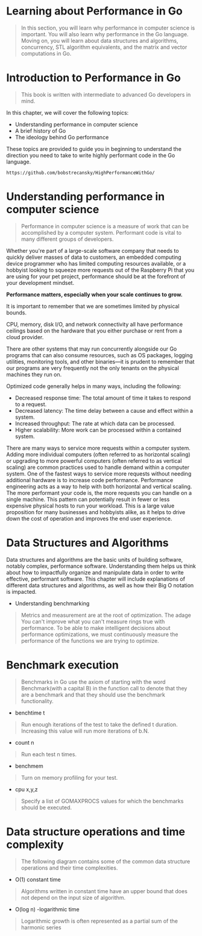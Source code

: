 # Learning about Performance in Go
> In this section, you will learn why performance in computer science is important. You will also learn why performance in the Go language. Moving on,  you will learn about data structures and algorithms, concurrency, STL algorithm 
 equivalents, and the matrix and vector computations in Go.

# Introduction to Performance in Go
>This book is written with intermediate to advanced Go developers in mind. 

In this chapter, we will cover the following topics:

- Understanding performance in computer science
- A brief history of Go
- The ideology behind Go performance

These topics are provided to guide you in beginning to understand the direction you need to take to write highly performant code in the Go language.

    https://github.com/bobstrecansky/HighPerformanceWithGo/

# Understanding performance in computer science
> Performance in computer science is a measure of work that can be accomplished by a computer system. Performant code is vital to many different groups of developers. 

Whether you're part of a large-scale software company that needs to quickly deliver masses of data to customers, an embedded computing device programmer who has limited computing resources available, or a hobbyist looking to squeeze more requests out of the Raspberry Pi that you are using for your pet project, performance should be at the forefront of your development mindset. 

**Performance matters, especially when your scale continues to grow.**

It is important to remember that we are sometimes limited by physical bounds. 

CPU, memory, disk I/O, and network connectivity all have performance ceilings based on the hardware that you either purchase or rent from a cloud provider. 

There are other systems that may run concurrently alongside our Go programs that can also consume resources, such as OS packages, logging utilities, monitoring tools, and other binaries—it is prudent to remember that our programs are very frequently not the only tenants on the physical machines they run on.

Optimized code generally helps in many ways, including the following:

- Decreased response time: The total amount of time it takes to respond to a request.
- Decreased latency: The time delay between a cause and effect within a system.
- Increased throughput: The rate at which data can be processed.
- Higher scalability: More work can be processed within a contained system.

There are many ways to service more requests within a computer system. Adding more individual computers (often referred to as horizontal scaling) or upgrading to more powerful computers (often referred to as vertical scaling) are common practices used to handle demand within a computer system. One of the fastest ways to service more requests without needing additional hardware is to increase code performance. Performance engineering acts as a way to help with both horizontal and vertical scaling. The more performant your code is, the more requests you can handle on a single machine. This pattern can potentially result in fewer or less expensive physical hosts to run your workload. This is a large value proposition for many businesses and hobbyists alike, as it helps to drive down the cost of operation and improves the end user experience.

# Data Structures and Algorithms

Data structures and algorithms are the basic units of building software, notably complex, performance software. Understanding them helps us think about how to impactfully organize and manipulate data in order to write effective, performant software. This chapter will include explanations of different data structures and algorithms, as well as how their Big O notation is impacted.

- Understanding benchmarking
> Metrics and measurement are at the root of optimization. The adage You can't improve what you can't measure rings true with performance. To be able to make intelligent decisions about performance optimizations, we must continuously measure the performance of the functions we are trying to optimize.

# Benchmark execution
> Benchmarks in Go use the axiom of starting with the word Benchmark(with a capital B) in the function call to denote that they are a benchmark and that they should use the benchmark functionality.

- benchtime t
> Run enough iterations of the test to take the defined t duration. Increasing this value will run more iterations of b.N.

- count n
> Run each test n times.

- benchmem
> Turn on memory profiling for your test.

- cpu x,y,z
> Specify a list of GOMAXPROCS values for which the benchmarks should be executed.

# Data structure operations and time complexity
> The following diagram contains some of the common data structure operations and their time complexities.

- O(1) constant time
> Algorithms written in constant time have an upper bound that does not depend on the input size of algorithm.

- O(log n) -logarithmic time
> Logarithmic growth is often represented as a partial sum of the harmonic series